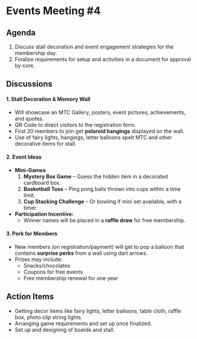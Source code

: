# Events Meeting #4
## Agenda
1. Discuss stall decoration and event engagement strategies for the membership day.
2. Finalize requirements for setup and activities in a document for approval by core.

## Discussions
#### **1. Stall Decoration & Memory Wall**

   -   Will showcase an MTC Gallery, posters, event pictures, achievements, and quotes.
   -   QR Code to direct visitors to the registration form.
   -   First 20 members to join get **polaroid hangings** displayed on the wall.    
   -   Use of fairy lights, hangings, letter balloons spelt MTC and other decorative items for stall.
#### **2. Event Ideas**    
-   **Mini-Games**
    1.  **Mystery Box Game** – Guess the hidden item in a decorated cardboard box.
    2.  **Basketball Toss** – Ping pong balls thrown into cups within a time limit.
    3.  **Cup Stacking Challenge** – Or bowling if mini set available, with a timer.
-   **Participation Incentive:** 
    -   Winner names will be placed in a **raffle draw** for free membership.
        
 #### **3. Perk for Members**
-   New members (on registration/payment) will get to pop a balloon that contains **surprise perks** from a wall using dart arrows.
-   Prizes may include:
    -   Snacks/chocolates
    -   Coupons for free events
    -   Free membership renewal for one year
        
## Action Items
- Getting decor items like fairy lights, letter balloons, table cloth, raffle box, photo clip string lights.
- Arranging game requirements and set up once finalized.
- Set up and designing of boards and stall.

